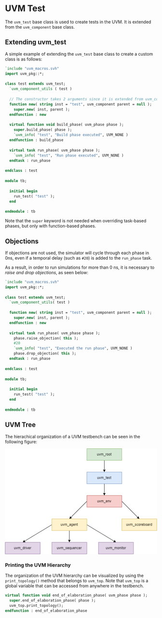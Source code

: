 # UVM Test

The `uvm_test` base class is used to create tests in the UVM. It is extended from the `uvm_component` base class.

## Extending uvm_test

A simple example of extending the `uvm_test` base class to create a custom class is as follows:

```sv
`include "uvm_macros.svh"
import uvm_pkg::*;

class test extends uvm_test;
  `uvm_component_utils ( test )

  // The constructor takes 2 arguments since it is extended from uvm_component
  function new( string inst = "test", uvm_component parent = null );
    super.new( inst, parent );
  endfunction : new

  virtual function void build_phase( uvm_phase phase );
    super.build_phase( phase );
    `uvm_info( "test", "Build phase executed", UVM_NONE )
  endfunction : build_phase

  virtual task run_phase( uvm_phase phase );
    `uvm_info( "test", "Run phase executed", UVM_NONE )
  endtask : run_phase 

endclass : test

module tb;

  initial begin
    run_test( "test" );
  end

endmodule : tb
```

Note that the `super` keyword is not needed when overriding task-based phases, but only with function-based phases.

## Objections

If objections are not used, the simulator will cycle through each phase in 0ns, even if a temporal delay (such as `#20`) is added to the `run_phase` task.

As a result, in order to run simulations for more than 0 ns, it is necessary to _raise and drop objections_, as seen below:

```sv
`include "uvm_macros.svh"
import uvm_pkg::*;

class test extends uvm_test;
  `uvm_component_utils( test )

  function new( string inst = "test", uvm_component parent = null );
    super.new( inst, parent );
  endfunction : new

  virtual task run_phase( uvm_phase phase );
    phase.raise_objection( this );
    #20
    `uvm_info( "test", "Executed the run phase", UVM_NONE )
    phase.drop_objection( this );
  endtask : run_phase

endclass : test

module tb;

  initial begin
    run_test( "test" );
  end

endmodule : tb
```

## UVM Tree

The hierachical organization of a UVM testbench can be seen in the following figure:

![UVM Class Hierarchy](./images/uvm_tree.png)

### Printing the UVM Hierarchy

The organization of the UVM hierarchy can be visualized by using the `print_topology()` method that belongs to `uvm_top`. Note that `uvm_top` is a global variable that can be accessed from anywhere in the testbench.

```sv
virtual function void end_of_elaboration_phase( uvm_phase phase );
  super.end_of_elaboration_phase( phase );
  uvm_top.print_topology();
endfunction : end_of_elaboration_phase
```
